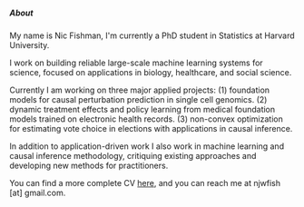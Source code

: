 ##### About

My name is Nic Fishman, I'm currently a PhD student in Statistics at Harvard University.

I work on building reliable large-scale machine learning systems for science, focused on applications in biology, healthcare, and social science.

Currently I am working on three major applied projects:
(1) foundation models for causal perturbation prediction in single cell genomics.
(2) dynamic treatment effects and policy learning from medical foundation models trained on electronic health records.
(3) non-convex optimization for estimating vote choice in elections with applications in causal inference.

In addition to application-driven work I also work in machine learning and causal inference methodology, critiquing existing approaches and developing new methods for practitioners.

You can find a more complete CV [here](resume), and you can reach me at njwfish [at] gmail.com.
